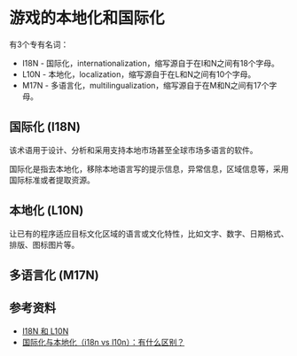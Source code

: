 # 游戏的本地化和国际化

有3个专有名词：

- I18N - 国际化，internationalization，缩写源自于在I和N之间有18个字母。
- L10N - 本地化，localization，缩写源自于在L和N之间有10个字母。
- M17N - 多语言化，multilingualization，缩写源自于在M和N之间有17个字母。

## 国际化 (I18N)

该术语用于设计、分析和采用支持本地市场甚至全球市场多语言的软件。

国际化是指去本地化，移除本地语言写的提示信息，异常信息，区域信息等，采用国际标准或者提取资源。

## 本地化 (L10N)

让已有的程序适应目标文化区域的语言或文化特性，比如文字、数字、日期格式、排版、图标图片等。

## 多语言化 (M17N)

## 参考资料

- [I18N 和 L10N](https://www.debian.org/doc/manuals/debian-reference/ch08.zh-tw.html)
- [国际化与本地化（i18n vs l10n）：有什么区别？](https://zh.rask.ai/blog/localization-vs-internationalization)
